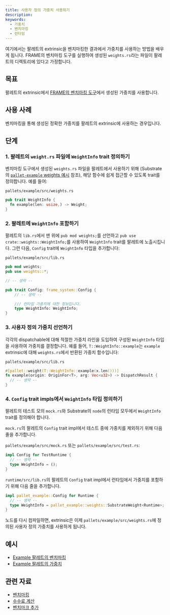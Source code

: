 ```yaml
---
title: 사용자 정의 가중치 사용하기
description:
keywords:
  - 가중치
  - 벤치마킹
  - 런타임
---
```


여기에서는 팔레트의 extrinsic을 벤치마킹한 결과에서 가중치를 사용하는 방법을 배우게 됩니다.
FRAME의 벤치마킹 도구를 실행하여 생성된 `weights.rs`라는 파일이 팔레트의 디렉토리에 있다고 가정합니다.

## 목표

팔레트의 extrinsic에서 [FRAME의 벤치마킹 도구](https://paritytech.github.io/substrate/master/frame_benchmarking/macro.benchmarks.html)에서 생성된 가중치를 사용합니다.

## 사용 사례

벤치마킹을 통해 생성된 정확한 가중치를 팔레트의 extrinsic에 사용하는 경우입니다.

## 단계

### 1. 팔레트의 `weight.rs` 파일에 `WeightInfo` trait 정의하기

벤치마킹 도구에서 생성된 `weights.rs` 파일을 팔레트에서 사용하기 위해 (Substrate의 [`pallet-example` weights 예시](https://github.com/paritytech/polkadot-sdk/blob/master/substrate/frame/examples/basic/src/weights.rs) 참조),
해당 함수에 쉽게 접근할 수 있도록 trait를 정의합니다.
예를 들어:

`pallets/example/src/weights.rs`

```rust
pub trait WeightInfo {
  fn example(len: usize,) -> Weight;
}
```

### 2. 팔레트에 `WeightInfo` 포함하기

팔레트의 `lib.rs`에서 맨 위에 `pub mod weights;`를 선언하고
`pub use crate::weights::WeightInfo;`를 사용하여 `WeightInfo` trait를 팔레트에 노출시킵니다. 그런 다음,
`Config` trait에 `WeightInfo` 타입을 추가합니다:

`pallets/example/src/lib.rs`

```rust
pub mod weights;
pub use weights::*;

// -- 생략 --

pub trait Config: frame_system::Config {
    // -- 생략 --

    /// 런타임 가중치에 대한 정보입니다.
    type WeightInfo: WeightInfo;
}
```

### 3. 사용자 정의 가중치 선언하기

각각의 dispatchable에 대해 적절한 가중치 라인을 도입하여
구성된 `WeightInfo` 타입을 사용하여 가중치를 결정합니다. 예를 들어, `T::WeightInfo::example`는 `example` extrinsic에 대해 `weights.rs`에서 반환된 가중치 함수입니다:

`pallets/example/src/lib.rs`

```rust
#[pallet::weight(T::WeightInfo::example(x.len()))]
fn example(origin: OriginFor<T>, arg: Vec<u32>) -> DispatchResult {
  // -- 생략 --
}
```

### 4. `Config` trait impls에서 `WeightInfo` 타입 정의하기

팔레트의 테스트 모의 `mock.rs`와 Substrate의 `node`의 런타임 모두에서 `WeightInfo` trait를 정의해야 합니다.

`mock.rs`의 팔레트의 `Config` trait impl에서 테스트 중에 가중치를 제외하기 위해 다음 줄을 추가합니다.

`pallets/example/src/mock.rs` 또는 `pallets/example/src/test.rs`:

```rust
impl Config for TestRuntime {
  // -- 생략 --
  type WeightInfo = ();
}
```

`runtime/src/lib.rs`의 팔레트의 `Config` trait impl에서 런타임에서 가중치를 포함하기 위해 다음 줄을 추가합니다.

```rust
impl pallet_example::Config for Runtime {
  // -- 생략 --
  type WeightInfo = pallet_example::weights::SubstrateWeight<Runtime>;
}
```

노드를 다시 컴파일하면, extrinsic은 이제 `pallets/example/src/weights.rs`에 정의된 사용자 정의 가중치를 사용하게 됩니다.

## 예시

- [Example 팔레트의 벤치마킹](https://github.com/paritytech/polkadot-sdk/blob/master/substrate/frame/examples/basic/src/benchmarking.rs)
- [Example 팔레트의 가중치](https://github.com/paritytech/polkadot-sdk/blob/master/substrate/frame/examples/basic/src/weights.rs)

## 관련 자료

- [벤치마킹](../../../../../tutorials/test/benchmark.md)
- [수수료 계산](./calculate-fees.md)
- [벤치마크 추가](./add-benchmarks.md)